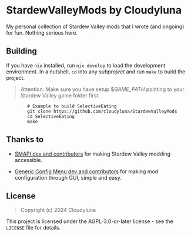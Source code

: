 # StardewValleyMods by Cloudyluna

My personal collection of Stardew Valley mods that I wrote (and ongoing)
for fun. Nothing serious here.

## Building

If you have `nix` installed, run `nix develop` to load the development
environment. In a nutshell, `cd` into any *subproject* and run `make` to
build the project.

> Attention: Make sure you have setup \$*GAME_PATH* pointing to your
> Stardew Valley game folder first.

            # Example to build SelectiveEating
            git clone https://github.com/cloudyluna/StardewValleyMods
            cd SelectiveEating
            make

## Thanks to

- [SMAPI dev and contributors](https://github.com/Pathoschild/SMAPI) for
  making Stardew Valley modding accessible.

- [Generic Config Menu dev and
  contributors](https://www.nexusmods.com/stardewvalley/mods/5098) for
  making mod configuration through GUI, simple and easy.

## License

> Copyright (c) 2024 Cloudyluna

This project is licensed under the AGPL-3.0-or-later license - see the
`LICENSE` file for details.
